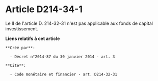 # Article D214-34-1

Le II de l'article D. 214-32-31 n'est pas applicable aux fonds de capital investissement.

**Liens relatifs à cet article**

	**Créé par**:

	  - Décret n°2014-87 du 30 janvier 2014 - art. 3

	**Cite**:

	  - Code monétaire et financier - art. D214-32-31
